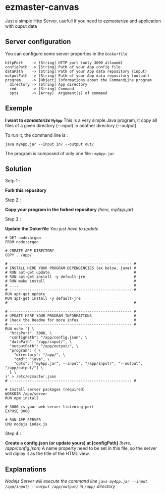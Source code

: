 # ezmaster-canvas
Just a simple Http Server, usefull if you need to *ezmasterize* and application with ouput data

## Server configuration

You can configure some server properties in the `Dockerfile`

```
httpPort    -> [String] HTTP port (only 3000 allowed)
configPath  -> [String] Path of your App config file
dataPath    -> [String] Path of your App data repository (input)
outputPath  -> [String] Path of your App data repository (output)
program     -> [Object] Informations about the CommandLine program
  directory -> [String] App directory
  cmd       -> [String] Command
  opts      -> [Array]  Argument(s) of command
```

## Exemple

**I want to *ezmasterize* `MyApp`**
This is a very simple Java program, it copy all files of a given directory (--input) in another directory (--output)

To run it, the command line is :
```shell
java myApp.jar --input in/ --output out/
``` 
The program is composed of only one file : `myApp.jar`

## Solution

Setp 1 :

**Fork this repository**

Step 2 :

**Copy your program in the forked repository** *(here, myApp.jar)*

Step 3 :

**Update the Dokerfile**
*You just have to update*

```
# GET node:argon
FROM node:argon

# CREATE APP DIRECTORY
COPY . /app/

# ------------------------------------------------------- #
# INSTALL HERE YOUR PROGRAM DEPENDENCIES (ex below, java) #
# RUN apt-get update                                      #
# RUN apt-get install -y default-jre                      #
# RUN make install                                        #
# ....                                                    #
# ------------------------------------------------------- #
RUN apt-get update
RUN apt-get install -y default-jre
# ------------------------------------------------------- #

# ------------------------------------------------------- #
# UPDATE HERE YOUR PROGRAM INFORMATIONS                   #
# Check the Readme for more infos                         #
# ------------------------------------------------------- #
RUN echo '{ \
  "httpPort": 3000, \
  "configPath": "/app/config.json", \
  "dataPath": "/app/input/", \
  "outputPath": "/app/output/", \
  "program": { \
    "directory": "/app/", \
    "cmd": "java", \
    "opts": ["myApp.jar", --input", "/app/input/", "--output", "/app/output/"] \
  } \
}' > /etc/ezmaster.json
# ------------------------------------------------------- #

# Install server packages (required)
WORKDIR /app/server
RUN npm install

# 3000 is your web server listening port
EXPOSE 3000

# RUN APP SERVER
CMD nodejs index.js
```
Step 4 :

**Create a config.json (or update yours) at [configPath]** *(here, /app/config.json)*
A name property need to be set in this file, so the server will diplay it as the title of the HTML view.

## Explanations

*Nodejs Server will execute the command line `java myApp.jar --input /app/input/ --output /app/output/` in `/app/` directory*
